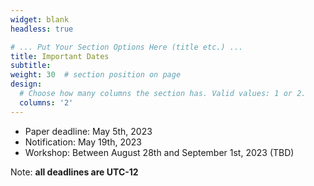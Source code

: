 ```yaml
---
widget: blank
headless: true

# ... Put Your Section Options Here (title etc.) ...
title: Important Dates
subtitle:
weight: 30  # section position on page
design:
  # Choose how many columns the section has. Valid values: 1 or 2.
  columns: '2'
---
```


- Paper deadline: May 5th, 2023
- Notification: May 19th, 2023
- Workshop: Between August 28th and September 1st, 2023 (TBD)

Note: **all deadlines are UTC-12**
